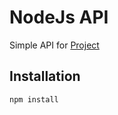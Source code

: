 # NodeJs API

Simple API for [Project](https://github.com/kushal-chavan/PersonalResumeReact.git)

## Installation

```bash
npm install
```